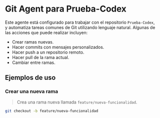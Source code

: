# Git Agent para Prueba-Codex

Este agente está configurado para trabajar con el repositorio `Prueba-Codex`, y automatiza tareas comunes de Git utilizando lenguaje natural. Algunas de las acciones que puede realizar incluyen:

- Crear ramas nuevas.
- Hacer commits con mensajes personalizados.
- Hacer push a un repositorio remoto.
- Hacer pull de la rama actual.
- Cambiar entre ramas.

## Ejemplos de uso

### Crear una nueva rama

> Crea una rama nueva llamada `feature/nueva-funcionalidad`.

```bash
git checkout -b feature/nueva-funcionalidad
